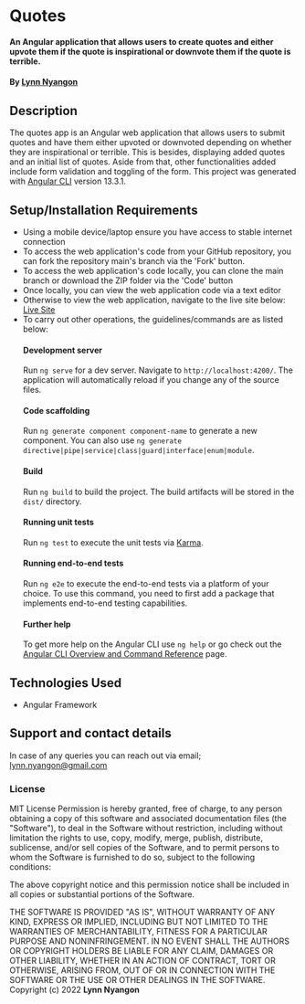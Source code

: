 # Quotes
#### An Angular application that allows users to create quotes and either upvote them if the quote is inspirational or downvote them if the quote is terrible.
#### By **[Lynn Nyangon](https://github.com/AnnaL001)**
## Description
The quotes app is an Angular web application that allows users to submit quotes and have them either upvoted or downvoted depending on whether they are inspirational or terrible. This is besides, displaying added quotes and an initial list of quotes. Aside from that, other functionalities added include form validation and toggling of the form.
This project was generated with [Angular CLI](https://github.com/angular/angular-cli) version 13.3.1.
## Setup/Installation Requirements
* Using a mobile device/laptop ensure you have access to stable internet connection
* To access the web application's code from your GitHub repository, you can fork the repository main's branch via the 'Fork' button.
* To access the web application's code locally, you can clone the main branch or download the ZIP folder via the 'Code' button
* Once locally, you can view the web application code via a text editor
* Otherwise to view the web application, navigate to the live site below: <br>
  [Live Site](https://AnnaL001.github.io/quotes)
* To carry out other operations, the guidelines/commands are as listed below:
  #### Development server
  Run `ng serve` for a dev server. Navigate to `http://localhost:4200/`. The application will automatically reload if you change any of the source files.
  #### Code scaffolding
  Run `ng generate component component-name` to generate a new component. You can also use `ng generate  directive|pipe|service|class|guard|interface|enum|module`.
  #### Build
  Run `ng build` to build the project. The build artifacts will be stored in the `dist/` directory.
  #### Running unit tests
  Run `ng test` to execute the unit tests via [Karma](https://karma-runner.github.io).
  #### Running end-to-end tests
  Run `ng e2e` to execute the end-to-end tests via a platform of your choice. To use this command, you need to first add a package that implements end-to-end testing capabilities.
  #### Further help
  To get more help on the Angular CLI use `ng help` or go check out the [Angular CLI Overview and Command Reference](https://angular.io/cli) page.  
## Technologies Used
* Angular Framework
## Support and contact details
In case of any queries you can reach out via email; lynn.nyangon@gmail.com
### License
MIT License
Permission is hereby granted, free of charge, to any person obtaining a copy
of this software and associated documentation files (the "Software"), to deal
in the Software without restriction, including without limitation the rights
to use, copy, modify, merge, publish, distribute, sublicense, and/or sell
copies of the Software, and to permit persons to whom the Software is
furnished to do so, subject to the following conditions:

The above copyright notice and this permission notice shall be included in all
copies or substantial portions of the Software.

THE SOFTWARE IS PROVIDED "AS IS", WITHOUT WARRANTY OF ANY KIND, EXPRESS OR
IMPLIED, INCLUDING BUT NOT LIMITED TO THE WARRANTIES OF MERCHANTABILITY,
FITNESS FOR A PARTICULAR PURPOSE AND NONINFRINGEMENT. IN NO EVENT SHALL THE
AUTHORS OR COPYRIGHT HOLDERS BE LIABLE FOR ANY CLAIM, DAMAGES OR OTHER
LIABILITY, WHETHER IN AN ACTION OF CONTRACT, TORT OR OTHERWISE, ARISING FROM,
OUT OF OR IN CONNECTION WITH THE SOFTWARE OR THE USE OR OTHER DEALINGS IN THE
SOFTWARE.<br>
Copyright (c) 2022 **Lynn Nyangon**
